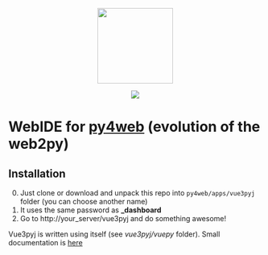<p align="center">
  <img width = "150" src="https://raw.githubusercontent.com/valq7711/vue3pyj/blob/dev/static/vue3pyj_logo.png">
</p>
<p align="center">
  <img src="https://raw.githubusercontent.com/valq7711/vue3pyj/blob/dev/static/vue3pyj_art1.png">
</p>

# WebIDE for [py4web](http://py4web.com) (evolution of the web2py) 
## Installation
0. Just clone or download and unpack this repo into `py4web/apps/vue3pyj` folder (you can choose another name)
1. It uses the same password as **\_dashboard**
2. Go to http://your_server/vue3pyj and do something awesome!

Vue3pyj is written using itself (see *vue3pyj/vuepy* folder). Small documentation is [here](https://github.com/valq7711/vue2pyj)  
